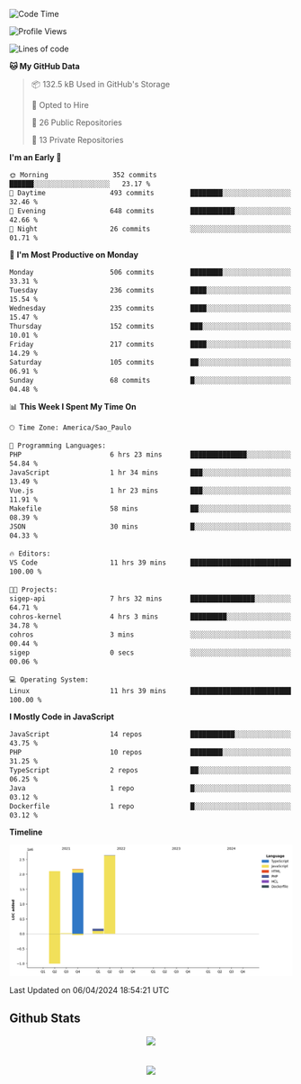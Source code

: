  
<!--START_SECTION:waka-->
![Code Time](http://img.shields.io/badge/Code%20Time-1%2C662%20hrs%2018%20mins-blue)

![Profile Views](http://img.shields.io/badge/Profile%20Views-5-blue)

![Lines of code](https://img.shields.io/badge/From%20Hello%20World%20I%27ve%20Written-7.1%20million%20lines%20of%20code-blue)

**🐱 My GitHub Data** 

> 📦 132.5 kB Used in GitHub's Storage 
 > 
> 💼 Opted to Hire
 > 
> 📜 26 Public Repositories 
 > 
> 🔑 13 Private Repositories 
 > 
**I'm an Early 🐤** 

```text
🌞 Morning                352 commits         ██████░░░░░░░░░░░░░░░░░░░   23.17 % 
🌆 Daytime                493 commits         ████████░░░░░░░░░░░░░░░░░   32.46 % 
🌃 Evening                648 commits         ███████████░░░░░░░░░░░░░░   42.66 % 
🌙 Night                  26 commits          ░░░░░░░░░░░░░░░░░░░░░░░░░   01.71 % 
```
📅 **I'm Most Productive on Monday** 

```text
Monday                   506 commits         ████████░░░░░░░░░░░░░░░░░   33.31 % 
Tuesday                  236 commits         ████░░░░░░░░░░░░░░░░░░░░░   15.54 % 
Wednesday                235 commits         ████░░░░░░░░░░░░░░░░░░░░░   15.47 % 
Thursday                 152 commits         ███░░░░░░░░░░░░░░░░░░░░░░   10.01 % 
Friday                   217 commits         ████░░░░░░░░░░░░░░░░░░░░░   14.29 % 
Saturday                 105 commits         ██░░░░░░░░░░░░░░░░░░░░░░░   06.91 % 
Sunday                   68 commits          █░░░░░░░░░░░░░░░░░░░░░░░░   04.48 % 
```


📊 **This Week I Spent My Time On** 

```text
🕑︎ Time Zone: America/Sao_Paulo

💬 Programming Languages: 
PHP                      6 hrs 23 mins       ██████████████░░░░░░░░░░░   54.84 % 
JavaScript               1 hr 34 mins        ███░░░░░░░░░░░░░░░░░░░░░░   13.49 % 
Vue.js                   1 hr 23 mins        ███░░░░░░░░░░░░░░░░░░░░░░   11.91 % 
Makefile                 58 mins             ██░░░░░░░░░░░░░░░░░░░░░░░   08.39 % 
JSON                     30 mins             █░░░░░░░░░░░░░░░░░░░░░░░░   04.33 % 

🔥 Editors: 
VS Code                  11 hrs 39 mins      █████████████████████████   100.00 % 

🐱‍💻 Projects: 
sigep-api                7 hrs 32 mins       ████████████████░░░░░░░░░   64.71 % 
cohros-kernel            4 hrs 3 mins        █████████░░░░░░░░░░░░░░░░   34.78 % 
cohros                   3 mins              ░░░░░░░░░░░░░░░░░░░░░░░░░   00.44 % 
sigep                    0 secs              ░░░░░░░░░░░░░░░░░░░░░░░░░   00.06 % 

💻 Operating System: 
Linux                    11 hrs 39 mins      █████████████████████████   100.00 % 
```

**I Mostly Code in JavaScript** 

```text
JavaScript               14 repos            ███████████░░░░░░░░░░░░░░   43.75 % 
PHP                      10 repos            ████████░░░░░░░░░░░░░░░░░   31.25 % 
TypeScript               2 repos             ██░░░░░░░░░░░░░░░░░░░░░░░   06.25 % 
Java                     1 repo              █░░░░░░░░░░░░░░░░░░░░░░░░   03.12 % 
Dockerfile               1 repo              █░░░░░░░░░░░░░░░░░░░░░░░░   03.12 % 
```



**Timeline**

![Lines of Code chart](https://raw.githubusercontent.com/MaueDev/MaueDev/main/assets/bar_graph.png)


 Last Updated on 06/04/2024 18:54:21 UTC
<!--END_SECTION:waka-->

## Github Stats  
<div align="center"><img src="https://github-readme-stats.vercel.app/api/top-langs/?username=MaueDev&hide_border=true&layout=compact" align="center" /></div>  

<br/>  

<br/>  

<div align="center">
<img src="https://komarev.com/ghpvc/?username=MaueDev&&style=flat-square" align="center" />
</div>  
  
